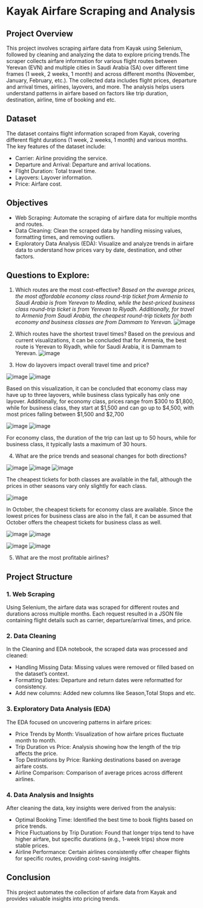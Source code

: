 # Kayak Airfare Scraping and Analysis

## Project Overview

This project involves scraping airfare data from Kayak using Selenium, followed by cleaning and analyzing the data to explore pricing trends.The scraper collects airfare information for various flight routes between Yerevan (EVN) and multiple cities in Saudi Arabia (SA) over different time frames (1 week, 2 weeks, 1 month) and across different months (November, January, February, etc.). The collected data includes flight prices, departure and arrival times, airlines, layovers, and more. The analysis helps users understand patterns in airfare based on factors like trip duration, destination, airline, time of booking and etc.

## Dataset

The dataset contains flight information scraped from Kayak, covering different flight durations (1 week, 2 weeks, 1 month) and various months. The key features of the dataset include:

* Carrier: Airline providing the service.
* Departure and Arrival: Departure and arrival locations.
* Flight Duration: Total travel time.
* Layovers: Layover information.
* Price: Airfare cost.

## Objectives

* Web Scraping: Automate the scraping of airfare data for multiple months and routes.
* Data Cleaning: Clean the scraped data by handling missing values, formatting times, and removing outliers.
* Exploratory Data Analysis (EDA): Visualize and analyze trends in airfare data to understand how prices vary by date, destination, and other factors.

## Questions to Explore:

1. Which routes are the most cost-effective?
*Based on the average prices, the most affordable economy class round-trip ticket from Armenia to Saudi Arabia is from Yerevan to Medina, while the best-priced business class round-trip ticket is from Yerevan to Riyadh. Additionally, for travel to Armenia from Saudi Arabia, the cheapest round-trip tickets for both economy and business classes are from Dammam to Yerevan.*
  ![image](https://github.com/user-attachments/assets/342b1f38-31b8-41a2-9248-bb3255891257)



  
2. Which routes have the shortest travel times?
Based on the previous and current visualizations, it can be concluded that for Armenia, the best route is Yerevan to Riyadh, while for Saudi Arabia, it is Dammam to Yerevan.
  ![image](https://github.com/user-attachments/assets/fb134788-97a4-431e-84ad-493fa283b8a4)



  
3. How do layovers impact overall travel time and price?
 
![image](https://github.com/user-attachments/assets/6f523703-34b0-4c73-8b22-af0cb49d8483)
![image](https://github.com/user-attachments/assets/0d6debcc-2497-45ed-861a-8f57aa81d994)

Based on this visualization, it can be concluded that economy class may have up to three layovers, while business class typically has only one layover. Additionally, for economy class, prices range from $300 to $1,800, while for business class, they start at $1,500 and can go up to $4,500, with most prices falling between $1,500 and $2,700


![image](https://github.com/user-attachments/assets/00dc7cae-1d02-4b3f-9eea-45e1b8d0b857)
![image](https://github.com/user-attachments/assets/63e6368b-8979-4990-a6e7-d98b58549dce)

For economy class, the duration of the trip can last up to 50 hours, while for business class, it typically lasts a maximum of 30 hours.


4. What are the price trends and seasonal changes for both directions?

![image](https://github.com/user-attachments/assets/520c6802-a1a3-4409-9066-d40a7e4960d2)
![image](https://github.com/user-attachments/assets/94b17ae2-de30-4db2-a45c-da04e1d93611)
![image](https://github.com/user-attachments/assets/0a51a694-fd11-4b0d-ab2f-1591f789f34d)

The cheapest tickets for both classes are available in the fall, although the prices in other seasons vary only slightly for each class.

![image](https://github.com/user-attachments/assets/e91526b3-4853-4d4a-9f90-00014f085fd8)

In October, the cheapest tickets for economy class are available. Since the lowest prices for business class are also in the fall, it can be assumed that October offers the cheapest tickets for business class as well.

![image](https://github.com/user-attachments/assets/61491f16-71d3-458b-a66a-59b451c9b917)
![image](https://github.com/user-attachments/assets/4c01aab9-2170-4967-b6e1-7df205aae748)


![image](https://github.com/user-attachments/assets/7f6d92a8-5475-4af8-a79a-fd2dcddb30eb)
![image](https://github.com/user-attachments/assets/bc723fdb-6391-4860-9972-36debf113316)


5. What are the most profitable airlines?

## Project Structure

### 1. Web Scraping

Using Selenium, the airfare data was scraped for different routes and durations across multiple months. Each request resulted in a JSON file containing flight details such as carrier, departure/arrival times, and price.

### 2. Data Cleaning

In the Cleaning and EDA notebook, the scraped data was processed and cleaned:

* Handling Missing Data: Missing values were removed or filled based on the dataset’s context.
* Formatting Dates: Departure and return dates were reformatted for consistency.
* Add new columns: Added new columns like Season,Total Stops and etc.

### 3. Exploratory Data Analysis (EDA)

The EDA focused on uncovering patterns in airfare prices:

* Price Trends by Month: Visualization of how airfare prices fluctuate month to month.
* Trip Duration vs Price: Analysis showing how the length of the trip affects the price.
* Top Destinations by Price: Ranking destinations based on average airfare costs.
* Airline Comparison: Comparison of average prices across different airlines.

### 4. Data Analysis and Insights

After cleaning the data, key insights were derived from the analysis:

* Optimal Booking Time: Identified the best time to book flights based on price trends.
* Price Fluctuations by Trip Duration: Found that longer trips tend to have higher airfare, but specific durations (e.g., 1-week trips) show more stable prices.
* Airline Performance: Certain airlines consistently offer cheaper flights for specific routes, providing cost-saving insights.

## Conclusion

This project automates the collection of airfare data from Kayak and provides valuable insights into pricing trends.
